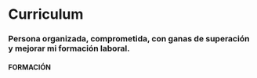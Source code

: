 # Curriculum 
### Persona organizada, comprometida, con ganas de superación y mejorar mi formación laboral.


#### FORMACIÓN

